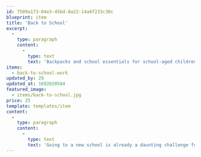 ```yaml
---
id: 7509a173-04e3-45bd-8a22-14a6f233c30c
blueprint: item
title: 'Back to School'
excerpt:
  -
    type: paragraph
    content:
      -
        type: text
        text: 'Backpacks and school essentials for school-aged children'
items:
  - back-to-school-work
updated_by: 29
updated_at: 1692020584
featured_image:
  - items/back-to-school.jpg
price: 25
template: templates/item
content:
  -
    type: paragraph
    content:
      -
        type: text
        text: 'Going to a new school is already a daunting challenge for most children. Your Back to School gift may help fund essentials including — new backpacks, shoes, coats and even a haircut. When a child is prepared for their first day of school feelings of anxiety are minimized considerably. Additionally, this gift can help fund school events, like field trips, for children who would not otherwise be able to afford them.'
---
```


